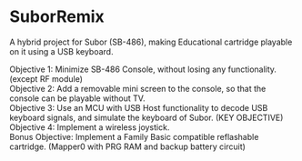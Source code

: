 # SuborRemix
A hybrid project for Subor (SB-486), making Educational cartridge playable on it using a USB keyboard.

Objective 1: Minimize SB-486 Console, without losing any functionality. (except RF module)<br/>
Objective 2: Add a removable mini screen to the console, so that the console can be playable without TV.<br/>
Objective 3: Use an MCU with USB Host functionality to decode USB keyboard signals, and simulate the keyboard of Subor. (KEY OBJECTIVE)<br/>
Objective 4: Implement a wireless joystick.<br/>
Bonus Objective: Implement a Family Basic compatible reflashable cartridge. (Mapper0 with PRG RAM and backup battery circuit)<br/>
